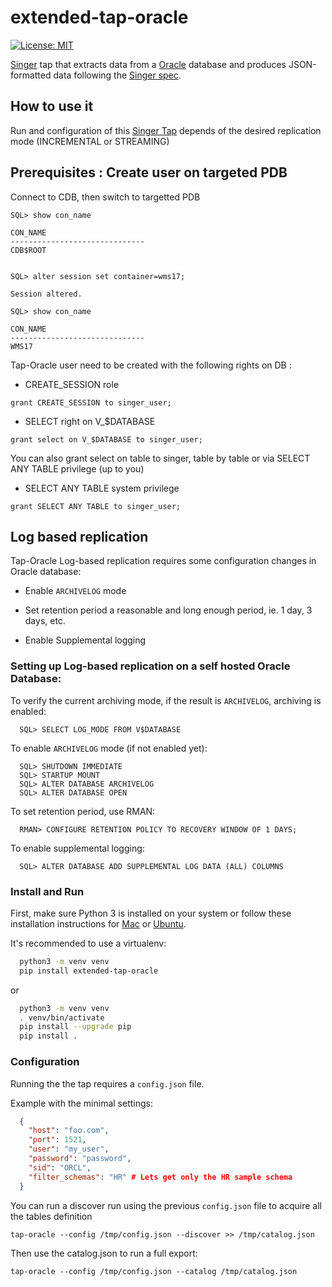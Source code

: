 # extended-tap-oracle

[![License: MIT](https://img.shields.io/badge/License-GPLv3-yellow.svg)](https://opensource.org/licenses/GPL-3.0)

[Singer](https://www.singer.io/) tap that extracts data from a [Oracle](https://www.oracle.com/database/) database and produces JSON-formatted data following the [Singer spec](https://github.com/singer-io/getting-started/blob/master/docs/SPEC.md).

## How to use it

Run and configuration of this [Singer Tap](https://singer.io) depends of the desired replication mode (INCREMENTAL or STREAMING)


## Prerequisites : Create user on targeted PDB

Connect to CDB, then switch to targetted PDB

```
SQL> show con_name

CON_NAME
------------------------------
CDB$ROOT


SQL> alter session set container=wms17;

Session altered.

SQL> show con_name

CON_NAME
------------------------------
WMS17
```

Tap-Oracle user need to be created with the following rights on DB :

* CREATE_SESSION role
```
grant CREATE_SESSION to singer_user;
```
* SELECT right on  V_$DATABASE
```
grant select on V_$DATABASE to singer_user;
```

You can also grant select on table to singer, table by table or via SELECT ANY TABLE privilege (up to you)

* SELECT ANY TABLE system privilege
```
grant SELECT ANY TABLE to singer_user;
```

## Log based replication

Tap-Oracle Log-based replication requires some configuration changes in Oracle database:

* Enable `ARCHIVELOG` mode

* Set retention period a reasonable and long enough period, ie. 1 day, 3 days, etc.

* Enable Supplemental logging

### Setting up Log-based replication on a self hosted Oracle Database: 

To verify the current archiving mode, if the result is `ARCHIVELOG`, archiving is enabled:
```
  SQL> SELECT LOG_MODE FROM V$DATABASE
```

To enable `ARCHIVELOG` mode (if not enabled yet):
```
  SQL> SHUTDOWN IMMEDIATE
  SQL> STARTUP MOUNT
  SQL> ALTER DATABASE ARCHIVELOG
  SQL> ALTER DATABASE OPEN
```

To set retention period, use RMAN:
```
  RMAN> CONFIGURE RETENTION POLICY TO RECOVERY WINDOW OF 1 DAYS;
```

To enable supplemental logging:
```
  SQL> ALTER DATABASE ADD SUPPLEMENTAL LOG DATA (ALL) COLUMNS
```


### Install and Run

First, make sure Python 3 is installed on your system or follow these
installation instructions for [Mac](http://docs.python-guide.org/en/latest/starting/install3/osx/) or
[Ubuntu](https://www.digitalocean.com/community/tutorials/how-to-install-python-3-and-set-up-a-local-programming-environment-on-ubuntu-16-04).


It's recommended to use a virtualenv:

```bash
  python3 -m venv venv
  pip install extended-tap-oracle
```

or

```bash
  python3 -m venv venv
  . venv/bin/activate
  pip install --upgrade pip
  pip install .
```

### Configuration

Running the the tap requires a `config.json` file. 

Example with the minimal settings:

```json
  {
    "host": "foo.com",
    "port": 1521,
    "user": "my_user",
    "password": "password",
    "sid": "ORCL",
    "filter_schemas": "HR" # Lets get only the HR sample schema
  }
```

You can run a discover run using the previous `config.json` file to acquire all the tables definition
 
```
tap-oracle --config /tmp/config.json --discover >> /tmp/catalog.json
```

Then use the catalog.json to run a full export:

```
tap-oracle --config /tmp/config.json --catalog /tmp/catalog.json
```

